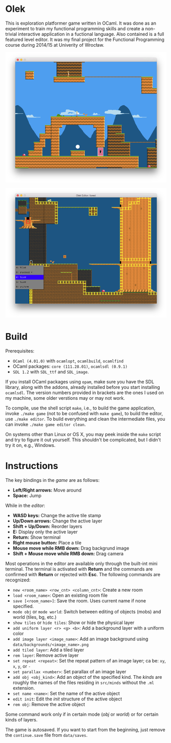 Olek
====

This is exploration platformer game written in OCaml. It was done as an experiment to train my functional
programming skills and create a non-trivial interactive application in a fuctional language. Also contained
is a full featured level editor. It was my final project for the Functional Programming course during
2014/15 at Univerity of Wrocław.

![Game](screenshot_game.png)

![Editor](screenshot_editor.png)

Build
=====

Prerequisites:

   * `OCaml (4.01.0)` with `ocamlopt`, `ocamlbuild`, `ocamlfind`
   * OCaml packages: `core (111.28.01)`, `ocamlsdl (0.9.1)`
   * `SDL 1.2` with `SDL_ttf` and `SDL_image`.

If you install OCaml packages using `opam`, make sure you have the SDL library, along with the addons,
already installed before you start installing `ocamlsdl`. The version numbers provided in brackets
are the ones I used on my machine, some older verstions may or may not work.

To compile, use the shell script `make`, i.e., to build the game application, invoke `./make game` (not to
be confused with `make game`), to build the editor, use `./make editor`. To build everything and clean
the intermediate files, you can invoke `./make game editor clean`.

On systems other than Linux or OS X, you may peek inside the `make` script and try to figure it out yourself.
This shouldn't be complicated, but I didn't try it on, e.g., Windows.

Instructions
============

The key bindings in the _game_ are as follows:

  * **Left/Right arrows:** Move around
  * **Space:** Jump
  
While in the _editor_:

  * **WASD keys:** Change the active tile stamp
  * **Up/Down arrows:** Change the active layer
  * **Shift + Up/Down:** Reorder layers
  * **E:** Display only the active layer
  * **Return:** Show terminal
  * **Right mouse button:** Place a tile
  * **Mouse move while RMB down:** Drag backgrund image
  * **Shift + Mouse move while RMB down:** Drag camera

Most operations in the editor are available only through the built-int mini terminal. The terminal is
activated with **Return** and the commands are confirmed with **Return** or rejected with **Esc**.
The following commands are recognized:

  * `new <room_name> <row_cnt> <column_cnt>`: Create a new room
  * `load <room_name>`: Open an existing room file
  * `save [<room_name>]`: Save the room. Uses current name if none specified.
  * `mode obj` or `mode world`: Switch between editing of objects (mobs) and world (tiles, bg, etc.)
  * `show tiles` or `hide tiles`: Show or hide the physical layer
  * `add uniform layer <r> <g> <b>`: Add a background layer with a uniform color
  * `add image layer <image_name>`: Add an image background using `data/backgrounds/<image_name>.png`
  * `add tiled layer`: Add a tiled layer
  * `rem layer`: Remove active layer
  * `set repeat <repeat>`: Set the repeat pattern of an image layer; <repeat> ca be: `xy`, `x`, `y`, or `-`
  * `set parallax <number>`: Set parallax of an image layer
  * `add obj <obj_kind>`: Add an object of the specified kind. The _kinds_ are roughly the names of
    the files residing in `src/minds` without the `.ml` extension.
  * `set name <name>`: Set the name of the active object
  * `edit init`: Edit the _init_ structure of the active object
  * `rem obj`: Remove the active object
  
Some command work only if in certain mode (_obj_ or _world_) or for certain kinds of layers.

The game is autosaved. If you want to start from the beginning, just remove the `continue.save` file from
`data/saves`.
